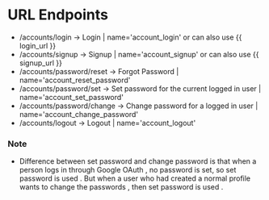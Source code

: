 # URL Endpoints

- /accounts/login -> Login | name='account_login' or can also use {{ login_url }}
- /accounts/signup -> Signup | name='account_signup' or can also use {{ signup_url }}
- /accounts/password/reset -> Forgot Password | name='account_reset_password'
- /accounts/password/set -> Set password for the current logged in user | name='account_set_password'
- /accounts/password/change -> Change password for a logged in user | name='account_change_password'
- /accounts/logout -> Logout | name='account_logout'

### Note
- Difference between set password and change password is that when a person logs in through Google OAuth , no password is set, so set password is used . But when a user who had created a normal profile wants to change the passwords , then set password is used .
